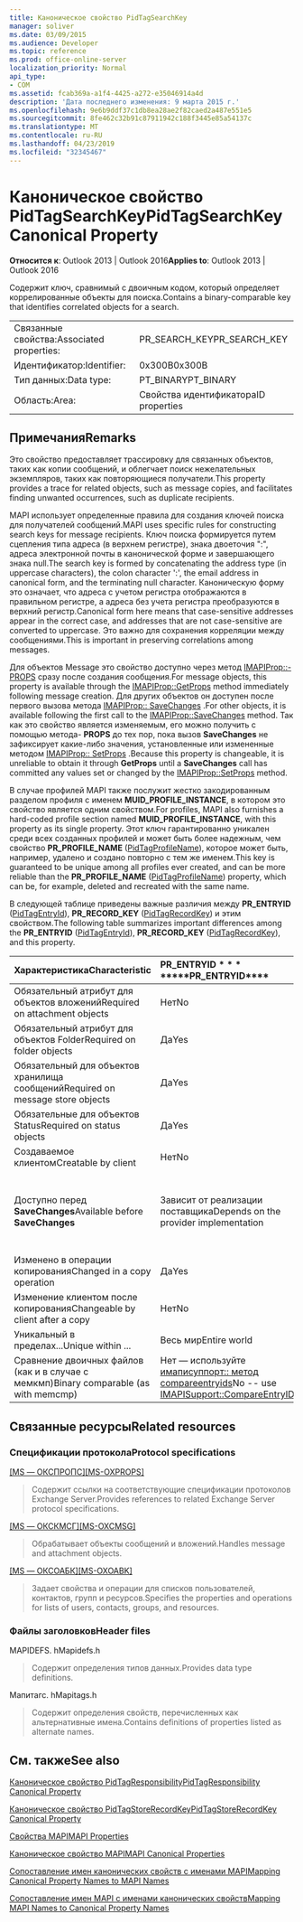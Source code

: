 ```yaml
---
title: Каноническое свойство PidTagSearchKey
manager: soliver
ms.date: 03/09/2015
ms.audience: Developer
ms.topic: reference
ms.prod: office-online-server
localization_priority: Normal
api_type:
- COM
ms.assetid: fcab369a-a1f4-4425-a272-e35046914a4d
description: 'Дата последнего изменения: 9 марта 2015 г.'
ms.openlocfilehash: 9e6b9ddf37c1db8ea28ae2f82caed2a487e551e5
ms.sourcegitcommit: 8fe462c32b91c87911942c188f3445e85a54137c
ms.translationtype: MT
ms.contentlocale: ru-RU
ms.lasthandoff: 04/23/2019
ms.locfileid: "32345467"
---
```

# <a name="pidtagsearchkey-canonical-property"></a><span data-ttu-id="073aa-103">Каноническое свойство PidTagSearchKey</span><span class="sxs-lookup"><span data-stu-id="073aa-103">PidTagSearchKey Canonical Property</span></span>

  
  
<span data-ttu-id="073aa-104">**Относится к**: Outlook 2013 | Outlook 2016</span><span class="sxs-lookup"><span data-stu-id="073aa-104">**Applies to**: Outlook 2013 | Outlook 2016</span></span> 
  
<span data-ttu-id="073aa-105">Содержит ключ, сравнимый с двоичным кодом, который определяет коррелированные объекты для поиска.</span><span class="sxs-lookup"><span data-stu-id="073aa-105">Contains a binary-comparable key that identifies correlated objects for a search.</span></span>
  
|||
|:-----|:-----|
|<span data-ttu-id="073aa-106">Связанные свойства:</span><span class="sxs-lookup"><span data-stu-id="073aa-106">Associated properties:</span></span>  <br/> |<span data-ttu-id="073aa-107">PR_SEARCH_KEY</span><span class="sxs-lookup"><span data-stu-id="073aa-107">PR_SEARCH_KEY</span></span>  <br/> |
|<span data-ttu-id="073aa-108">Идентификатор:</span><span class="sxs-lookup"><span data-stu-id="073aa-108">Identifier:</span></span>  <br/> |<span data-ttu-id="073aa-109">0x300B</span><span class="sxs-lookup"><span data-stu-id="073aa-109">0x300B</span></span>  <br/> |
|<span data-ttu-id="073aa-110">Тип данных:</span><span class="sxs-lookup"><span data-stu-id="073aa-110">Data type:</span></span>  <br/> |<span data-ttu-id="073aa-111">PT_BINARY</span><span class="sxs-lookup"><span data-stu-id="073aa-111">PT_BINARY</span></span>  <br/> |
|<span data-ttu-id="073aa-112">Область:</span><span class="sxs-lookup"><span data-stu-id="073aa-112">Area:</span></span>  <br/> |<span data-ttu-id="073aa-113">Свойства идентификатора</span><span class="sxs-lookup"><span data-stu-id="073aa-113">ID properties</span></span>  <br/> |
   
## <a name="remarks"></a><span data-ttu-id="073aa-114">Примечания</span><span class="sxs-lookup"><span data-stu-id="073aa-114">Remarks</span></span>

<span data-ttu-id="073aa-115">Это свойство предоставляет трассировку для связанных объектов, таких как копии сообщений, и облегчает поиск нежелательных экземпляров, таких как повторяющиеся получатели.</span><span class="sxs-lookup"><span data-stu-id="073aa-115">This property provides a trace for related objects, such as message copies, and facilitates finding unwanted occurrences, such as duplicate recipients.</span></span>
  
<span data-ttu-id="073aa-116">MAPI использует определенные правила для создания ключей поиска для получателей сообщений.</span><span class="sxs-lookup"><span data-stu-id="073aa-116">MAPI uses specific rules for constructing search keys for message recipients.</span></span> <span data-ttu-id="073aa-117">Ключ поиска формируется путем сцепления типа адреса (в верхнем регистре), знака двоеточия ":", адреса электронной почты в канонической форме и завершающего знака null.</span><span class="sxs-lookup"><span data-stu-id="073aa-117">The search key is formed by concatenating the address type (in uppercase characters), the colon character ':', the email address in canonical form, and the terminating null character.</span></span> <span data-ttu-id="073aa-118">Каноническую форму это означает, что адреса с учетом регистра отображаются в правильном регистре, а адреса без учета регистра преобразуются в верхний регистр.</span><span class="sxs-lookup"><span data-stu-id="073aa-118">Canonical form here means that case-sensitive addresses appear in the correct case, and addresses that are not case-sensitive are converted to uppercase.</span></span> <span data-ttu-id="073aa-119">Это важно для сохранения корреляции между сообщениями.</span><span class="sxs-lookup"><span data-stu-id="073aa-119">This is important in preserving correlations among messages.</span></span>
  
<span data-ttu-id="073aa-120">Для объектов Message это свойство доступно через метод [IMAPIProp::-PROPS](imapiprop-getprops.md) сразу после создания сообщения.</span><span class="sxs-lookup"><span data-stu-id="073aa-120">For message objects, this property is available through the [IMAPIProp::GetProps](imapiprop-getprops.md) method immediately following message creation.</span></span> <span data-ttu-id="073aa-121">Для других объектов он доступен после первого вызова метода [IMAPIProp:: SaveChanges](imapiprop-savechanges.md) .</span><span class="sxs-lookup"><span data-stu-id="073aa-121">For other objects, it is available following the first call to the [IMAPIProp::SaveChanges](imapiprop-savechanges.md) method.</span></span> <span data-ttu-id="073aa-122">Так как это свойство является изменяемым, его можно получить с помощью метода- **PROPS** до тех пор, пока вызов **SaveChanges** не зафиксирует какие-либо значения, установленные или измененные методом [IMAPIProp:: SetProps](imapiprop-setprops.md) .</span><span class="sxs-lookup"><span data-stu-id="073aa-122">Because this property is changeable, it is unreliable to obtain it through **GetProps** until a **SaveChanges** call has committed any values set or changed by the [IMAPIProp::SetProps](imapiprop-setprops.md) method.</span></span> 
  
<span data-ttu-id="073aa-123">В случае профилей MAPI также послужит жестко закодированным разделом профиля с именем **MUID_PROFILE_INSTANCE**, в котором это свойство является одним свойством.</span><span class="sxs-lookup"><span data-stu-id="073aa-123">For profiles, MAPI also furnishes a hard-coded profile section named **MUID_PROFILE_INSTANCE**, with this property as its single property.</span></span> <span data-ttu-id="073aa-124">Этот ключ гарантированно уникален среди всех созданных профилей и может быть более надежным, чем свойство **PR_PROFILE_NAME** ([PidTagProfileName](pidtagprofilename-canonical-property.md)), которое может быть, например, удалено и создано повторно с тем же именем.</span><span class="sxs-lookup"><span data-stu-id="073aa-124">This key is guaranteed to be unique among all profiles ever created, and can be more reliable than the **PR_PROFILE_NAME** ([PidTagProfileName](pidtagprofilename-canonical-property.md)) property, which can be, for example, deleted and recreated with the same name.</span></span>
  
<span data-ttu-id="073aa-125">В следующей таблице приведены важные различия между **PR_ENTRYID** ([PidTagEntryId](pidtagentryid-canonical-property.md)), **PR_RECORD_KEY** ([PidTagRecordKey](pidtagrecordkey-canonical-property.md)) и этим свойством.</span><span class="sxs-lookup"><span data-stu-id="073aa-125">The following table summarizes important differences among the **PR_ENTRYID** ([PidTagEntryId](pidtagentryid-canonical-property.md)), **PR_RECORD_KEY** ([PidTagRecordKey](pidtagrecordkey-canonical-property.md)), and this property.</span></span>
  
|<span data-ttu-id="073aa-126">**Характеристика**</span><span class="sxs-lookup"><span data-stu-id="073aa-126">**Characteristic**</span></span>|<span data-ttu-id="073aa-127">PR_ENTRYID \* \* \* \*</span><span class="sxs-lookup"><span data-stu-id="073aa-127">\*\*\*\*PR_ENTRYID\*\*\*\*</span></span>|<span data-ttu-id="073aa-128">PR_RECORD_KEY \* \* \* \*</span><span class="sxs-lookup"><span data-stu-id="073aa-128">\*\*\*\*PR_RECORD_KEY\*\*\*\*</span></span>|<span data-ttu-id="073aa-129">PR_SEARCH_KEY \* \* \* \*</span><span class="sxs-lookup"><span data-stu-id="073aa-129">\*\*\*\*PR_SEARCH_KEY\*\*\*\*</span></span>|
|:-----|:-----|:-----|:-----|
|<span data-ttu-id="073aa-130">Обязательный атрибут для объектов вложений</span><span class="sxs-lookup"><span data-stu-id="073aa-130">Required on attachment objects</span></span>  <br/> |<span data-ttu-id="073aa-131">Нет</span><span class="sxs-lookup"><span data-stu-id="073aa-131">No</span></span>  <br/> |<span data-ttu-id="073aa-132">Да</span><span class="sxs-lookup"><span data-stu-id="073aa-132">Yes</span></span>  <br/> |<span data-ttu-id="073aa-133">Нет</span><span class="sxs-lookup"><span data-stu-id="073aa-133">No</span></span>  <br/> |
|<span data-ttu-id="073aa-134">Обязательный атрибут для объектов Folder</span><span class="sxs-lookup"><span data-stu-id="073aa-134">Required on folder objects</span></span>  <br/> |<span data-ttu-id="073aa-135">Да</span><span class="sxs-lookup"><span data-stu-id="073aa-135">Yes</span></span>  <br/> |<span data-ttu-id="073aa-136">Да</span><span class="sxs-lookup"><span data-stu-id="073aa-136">Yes</span></span>  <br/> |<span data-ttu-id="073aa-137">Нет</span><span class="sxs-lookup"><span data-stu-id="073aa-137">No</span></span>  <br/> |
|<span data-ttu-id="073aa-138">Обязательный для объектов хранилища сообщений</span><span class="sxs-lookup"><span data-stu-id="073aa-138">Required on message store objects</span></span>  <br/> |<span data-ttu-id="073aa-139">Да</span><span class="sxs-lookup"><span data-stu-id="073aa-139">Yes</span></span>  <br/> |<span data-ttu-id="073aa-140">Да</span><span class="sxs-lookup"><span data-stu-id="073aa-140">Yes</span></span>  <br/> |<span data-ttu-id="073aa-141">Нет</span><span class="sxs-lookup"><span data-stu-id="073aa-141">No</span></span>  <br/> |
|<span data-ttu-id="073aa-142">Обязательные для объектов Status</span><span class="sxs-lookup"><span data-stu-id="073aa-142">Required on status objects</span></span>  <br/> |<span data-ttu-id="073aa-143">Да</span><span class="sxs-lookup"><span data-stu-id="073aa-143">Yes</span></span>  <br/> |<span data-ttu-id="073aa-144">Нет</span><span class="sxs-lookup"><span data-stu-id="073aa-144">No</span></span>  <br/> |<span data-ttu-id="073aa-145">Нет</span><span class="sxs-lookup"><span data-stu-id="073aa-145">No</span></span>  <br/> |
|<span data-ttu-id="073aa-146">Создаваемое клиентом</span><span class="sxs-lookup"><span data-stu-id="073aa-146">Creatable by client</span></span>  <br/> |<span data-ttu-id="073aa-147">Нет</span><span class="sxs-lookup"><span data-stu-id="073aa-147">No</span></span>  <br/> |<span data-ttu-id="073aa-148">Нет</span><span class="sxs-lookup"><span data-stu-id="073aa-148">No</span></span>  <br/> |<span data-ttu-id="073aa-149">Да</span><span class="sxs-lookup"><span data-stu-id="073aa-149">Yes</span></span>  <br/> |
|<span data-ttu-id="073aa-150">Доступно перед **SaveChanges**</span><span class="sxs-lookup"><span data-stu-id="073aa-150">Available before **SaveChanges**</span></span> <br/> |<span data-ttu-id="073aa-151">Зависит от реализации поставщика</span><span class="sxs-lookup"><span data-stu-id="073aa-151">Depends on the provider implementation</span></span>  <br/> |<span data-ttu-id="073aa-152">Зависит от реализации поставщика</span><span class="sxs-lookup"><span data-stu-id="073aa-152">Depends on the provider implementation</span></span>  <br/> |<span data-ttu-id="073aa-153">Для сообщений — да.</span><span class="sxs-lookup"><span data-stu-id="073aa-153">For messages, Yes.</span></span> <span data-ttu-id="073aa-154">Для других пользователей это зависит от реализации поставщика.</span><span class="sxs-lookup"><span data-stu-id="073aa-154">For others, It depends on the provider implementation.</span></span>  <br/> |
|<span data-ttu-id="073aa-155">Изменено в операции копирования</span><span class="sxs-lookup"><span data-stu-id="073aa-155">Changed in a copy operation</span></span>  <br/> |<span data-ttu-id="073aa-156">Да</span><span class="sxs-lookup"><span data-stu-id="073aa-156">Yes</span></span>  <br/> |<span data-ttu-id="073aa-157">Да</span><span class="sxs-lookup"><span data-stu-id="073aa-157">Yes</span></span>  <br/> |<span data-ttu-id="073aa-158">Нет</span><span class="sxs-lookup"><span data-stu-id="073aa-158">No</span></span>  <br/> |
|<span data-ttu-id="073aa-159">Изменение клиентом после копирования</span><span class="sxs-lookup"><span data-stu-id="073aa-159">Changeable by client after a copy</span></span>  <br/> |<span data-ttu-id="073aa-160">Нет</span><span class="sxs-lookup"><span data-stu-id="073aa-160">No</span></span>  <br/> |<span data-ttu-id="073aa-161">Нет</span><span class="sxs-lookup"><span data-stu-id="073aa-161">No</span></span>  <br/> |<span data-ttu-id="073aa-162">Да</span><span class="sxs-lookup"><span data-stu-id="073aa-162">Yes</span></span>  <br/> |
|<span data-ttu-id="073aa-163">Уникальный в пределах...</span><span class="sxs-lookup"><span data-stu-id="073aa-163">Unique within ...</span></span>  <br/> |<span data-ttu-id="073aa-164">Весь мир</span><span class="sxs-lookup"><span data-stu-id="073aa-164">Entire world</span></span>  <br/> |<span data-ttu-id="073aa-165">Экземпляр поставщика</span><span class="sxs-lookup"><span data-stu-id="073aa-165">Provider instance</span></span>  <br/> |<span data-ttu-id="073aa-166">Весь мир</span><span class="sxs-lookup"><span data-stu-id="073aa-166">Entire world</span></span>  <br/> |
|<span data-ttu-id="073aa-167">Сравнение двоичных файлов (как и в случае с мемкмп)</span><span class="sxs-lookup"><span data-stu-id="073aa-167">Binary comparable (as with memcmp)</span></span>  <br/> |<span data-ttu-id="073aa-168">Нет — используйте [имаписуппорт:: метод compareentryids](imapisupport-compareentryids.md)</span><span class="sxs-lookup"><span data-stu-id="073aa-168">No -- use [IMAPISupport::CompareEntryIDs](imapisupport-compareentryids.md)</span></span> <br/> |<span data-ttu-id="073aa-169">Да</span><span class="sxs-lookup"><span data-stu-id="073aa-169">Yes</span></span>  <br/> |<span data-ttu-id="073aa-170">Да</span><span class="sxs-lookup"><span data-stu-id="073aa-170">Yes</span></span>  <br/> |
   
## <a name="related-resources"></a><span data-ttu-id="073aa-171">Связанные ресурсы</span><span class="sxs-lookup"><span data-stu-id="073aa-171">Related resources</span></span>

### <a name="protocol-specifications"></a><span data-ttu-id="073aa-172">Спецификации протокола</span><span class="sxs-lookup"><span data-stu-id="073aa-172">Protocol specifications</span></span>

<span data-ttu-id="073aa-173">[[MS — ОКСПРОПС]](https://msdn.microsoft.com/library/f6ab1613-aefe-447d-a49c-18217230b148%28Office.15%29.aspx)</span><span class="sxs-lookup"><span data-stu-id="073aa-173">[[MS-OXPROPS]](https://msdn.microsoft.com/library/f6ab1613-aefe-447d-a49c-18217230b148%28Office.15%29.aspx)</span></span>
  
> <span data-ttu-id="073aa-174">Содержит ссылки на соответствующие спецификации протоколов Exchange Server.</span><span class="sxs-lookup"><span data-stu-id="073aa-174">Provides references to related Exchange Server protocol specifications.</span></span>
    
<span data-ttu-id="073aa-175">[[MS — ОКСКМСГ]](https://msdn.microsoft.com/library/7fd7ec40-deec-4c06-9493-1bc06b349682%28Office.15%29.aspx)</span><span class="sxs-lookup"><span data-stu-id="073aa-175">[[MS-OXCMSG]](https://msdn.microsoft.com/library/7fd7ec40-deec-4c06-9493-1bc06b349682%28Office.15%29.aspx)</span></span>
  
> <span data-ttu-id="073aa-176">Обрабатывает объекты сообщений и вложений.</span><span class="sxs-lookup"><span data-stu-id="073aa-176">Handles message and attachment objects.</span></span>
    
<span data-ttu-id="073aa-177">[[MS — ОКСОАБК]](https://msdn.microsoft.com/library/f4cf9b4c-9232-4506-9e71-2270de217614%28Office.15%29.aspx)</span><span class="sxs-lookup"><span data-stu-id="073aa-177">[[MS-OXOABK]](https://msdn.microsoft.com/library/f4cf9b4c-9232-4506-9e71-2270de217614%28Office.15%29.aspx)</span></span>
  
> <span data-ttu-id="073aa-178">Задает свойства и операции для списков пользователей, контактов, групп и ресурсов.</span><span class="sxs-lookup"><span data-stu-id="073aa-178">Specifies the properties and operations for lists of users, contacts, groups, and resources.</span></span>
    
### <a name="header-files"></a><span data-ttu-id="073aa-179">Файлы заголовков</span><span class="sxs-lookup"><span data-stu-id="073aa-179">Header files</span></span>

<span data-ttu-id="073aa-180">MAPIDEFS. h</span><span class="sxs-lookup"><span data-stu-id="073aa-180">Mapidefs.h</span></span>
  
> <span data-ttu-id="073aa-181">Содержит определения типов данных.</span><span class="sxs-lookup"><span data-stu-id="073aa-181">Provides data type definitions.</span></span>
    
<span data-ttu-id="073aa-182">Мапитагс. h</span><span class="sxs-lookup"><span data-stu-id="073aa-182">Mapitags.h</span></span>
  
> <span data-ttu-id="073aa-183">Содержит определения свойств, перечисленных как альтернативные имена.</span><span class="sxs-lookup"><span data-stu-id="073aa-183">Contains definitions of properties listed as alternate names.</span></span>
    
## <a name="see-also"></a><span data-ttu-id="073aa-184">См. также</span><span class="sxs-lookup"><span data-stu-id="073aa-184">See also</span></span>



[<span data-ttu-id="073aa-185">Каноническое свойство PidTagResponsibility</span><span class="sxs-lookup"><span data-stu-id="073aa-185">PidTagResponsibility Canonical Property</span></span>](pidtagresponsibility-canonical-property.md)
  
[<span data-ttu-id="073aa-186">Каноническое свойство PidTagStoreRecordKey</span><span class="sxs-lookup"><span data-stu-id="073aa-186">PidTagStoreRecordKey Canonical Property</span></span>](pidtagstorerecordkey-canonical-property.md)


[<span data-ttu-id="073aa-187">Свойства MAPI</span><span class="sxs-lookup"><span data-stu-id="073aa-187">MAPI Properties</span></span>](mapi-properties.md)
  
[<span data-ttu-id="073aa-188">Каноническое свойство MAPI</span><span class="sxs-lookup"><span data-stu-id="073aa-188">MAPI Canonical Properties</span></span>](mapi-canonical-properties.md)
  
[<span data-ttu-id="073aa-189">Сопоставление имен канонических свойств с именами MAPI</span><span class="sxs-lookup"><span data-stu-id="073aa-189">Mapping Canonical Property Names to MAPI Names</span></span>](mapping-canonical-property-names-to-mapi-names.md)
  
[<span data-ttu-id="073aa-190">Сопоставление имен MAPI с именами канонических свойств</span><span class="sxs-lookup"><span data-stu-id="073aa-190">Mapping MAPI Names to Canonical Property Names</span></span>](mapping-mapi-names-to-canonical-property-names.md)


